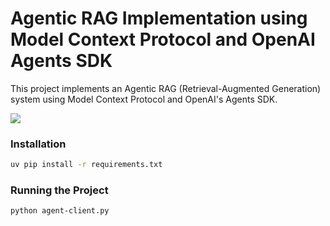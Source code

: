 # Agentic RAG Implementation using Model Context Protocol and OpenAI Agents SDK

This project implements an Agentic RAG (Retrieval-Augmented Generation) system using Model Context Protocol and OpenAI's Agents SDK.

![](https://storage.googleapis.com/mle-courses-prod/users/61b6fa1ba83a7e37c8309756/private-files/93d492a0-1116-11f0-9f58-ad46b147b2f3-Screen_Shot_2025_04_04_at_12.34.50.png)

### Installation

```bash
uv pip install -r requirements.txt
```

### Running the Project

```bash
python agent-client.py
```

